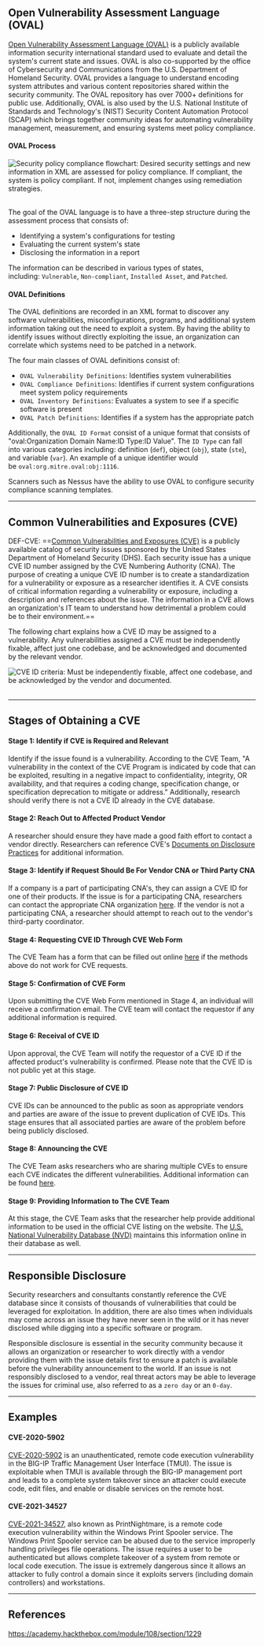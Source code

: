 ## Open Vulnerability Assessment Language (OVAL)

[Open Vulnerability Assessment Language (OVAL)](https://oval.mitre.org/) is a publicly available information security international standard used to evaluate and detail the system's current state and issues. OVAL is also co-supported by the office of Cybersecurity and Communications from the U.S. Department of Homeland Security. OVAL provides a language to understand encoding system attributes and various content repositories shared within the security community. The OVAL repository has over 7000+ definitions for public use. Additionally, OVAL is also used by the U.S. National Institute of Standards and Technology's (NIST) Security Content Automation Protocol (SCAP) which brings together community ideas for automating vulnerability management, measurement, and ensuring systems meet policy compliance.

#### OVAL Process

![Security policy compliance flowchart: Desired security settings and new information in XML are assessed for policy compliance. If compliant, the system is policy compliant. If not, implement changes using remediation strategies.](https://academy.hackthebox.com/storage/modules/108/graphics/VulnerabilityAssessment_Diagram_05.png) 


The goal of the OVAL language is to have a three-step structure during the assessment process that consists of:

- Identifying a system's configurations for testing
- Evaluating the current system's state
- Disclosing the information in a report

The information can be described in various types of states, including: `Vulnerable`, `Non-compliant`, `Installed Asset`, and `Patched`.

#### OVAL Definitions

The OVAL definitions are recorded in an XML format to discover any software vulnerabilities, misconfigurations, programs, and additional system information taking out the need to exploit a system. By having the ability to identify issues without directly exploiting the issue, an organization can correlate which systems need to be patched in a network.

The four main classes of OVAL definitions consist of:

- `OVAL Vulnerability Definitions`: Identifies system vulnerabilities
- `OVAL Compliance Definitions`: Identifies if current system configurations meet system policy requirements
- `OVAL Inventory Definitions`: Evaluates a system to see if a specific software is present
- `OVAL Patch Definitions`: Identifies if a system has the appropriate patch

Additionally, the `OVAL ID Format` consist of a unique format that consists of "oval:Organization Domain Name:ID Type:ID Value". The `ID Type` can fall into various categories including: definition (`def`), object (`obj`), state (`ste`), and variable (`var`). An example of a unique identifier would be `oval:org.mitre.oval:obj:1116`.

Scanners such as Nessus have the ability to use OVAL to configure security compliance scanning templates.

---

## Common Vulnerabilities and Exposures (CVE)

DEF-CVE: ==[Common Vulnerabilities and Exposures (CVE)](https://cve.mitre.org/) is a publicly available catalog of security issues sponsored by the United States Department of Homeland Security (DHS). Each security issue has a unique CVE ID number assigned by the CVE Numbering Authority (CNA). The purpose of creating a unique CVE ID number is to create a standardization for a vulnerability or exposure as a researcher identifies it. A CVE consists of critical information regarding a vulnerability or exposure, including a description and references about the issue. The information in a CVE allows an organization's IT team to understand how detrimental a problem could be to their environment.==

The following chart explains how a CVE ID may be assigned to a vulnerability. Any vulnerabilities assigned a CVE must be independently fixable, affect just one codebase, and be acknowledged and documented by the relevant vendor.

![CVE ID criteria: Must be independently fixable, affect one codebase, and be acknowledged by the vendor and documented.](https://academy.hackthebox.com/storage/modules/108/cve/VulnerabilityAssessment_Diagram_01.png) 

---

## Stages of Obtaining a CVE

#### Stage 1: Identify if CVE is Required and Relevant

Identify if the issue found is a vulnerability. According to the CVE Team, "A vulnerability in the context of the CVE Program is indicated by code that can be exploited, resulting in a negative impact to confidentiality, integrity, OR availability, and that requires a coding change, specification change, or specification deprecation to mitigate or address." Additionally, research should verify there is not a CVE ID already in the CVE database.

#### Stage 2: Reach Out to Affected Product Vendor

A researcher should ensure they have made a good faith effort to contact a vendor directly. Researchers can reference CVE's [Documents on Disclosure Practices](https://cve.mitre.org/cve/researcher_reservation_guidelines#appendix#a) for additional information.

#### Stage 3: Identify if Request Should Be For Vendor CNA or Third Party CNA

If a company is a part of participating CNA's, they can assign a CVE ID for one of their products. If the issue is for a participating CNA, researchers can contact the appropriate CNA organization [here](https://cve.mitre.org/cve/request_id.html). If the vendor is not a participating CNA, a researcher should attempt to reach out to the vendor's third-party coordinator.

#### Stage 4: Requesting CVE ID Through CVE Web Form

The CVE Team has a form that can be filled out online [here](https://cveform.mitre.org/) if the methods above do not work for CVE requests.

#### Stage 5: Confirmation of CVE Form

Upon submitting the CVE Web Form mentioned in Stage 4, an individual will receive a confirmation email. The CVE team will contact the requestor if any additional information is required.

#### Stage 6: Receival of CVE ID

Upon approval, the CVE Team will notify the requestor of a CVE ID if the affected product's vulnerability is confirmed. Please note that the CVE ID is not public yet at this stage.

#### Stage 7: Public Disclosure of CVE ID

CVE IDs can be announced to the public as soon as appropriate vendors and parties are aware of the issue to prevent duplication of CVE IDs. This stage ensures that all associated parties are aware of the problem before being publicly disclosed.

#### Stage 8: Announcing the CVE

The CVE Team asks researchers who are sharing multiple CVEs to ensure each CVE indicates the different vulnerabilities. Additional information can be found [here](https://cve.mitre.org/cve/researcher_reservation_guidelines).

#### Stage 9: Providing Information to The CVE Team

At this stage, the CVE Team asks that the researcher help provide additional information to be used in the official CVE listing on the website. The [U.S. National Vulnerability Database (NVD)](https://nvd.nist.gov/) maintains this information online in their database as well.

---

## Responsible Disclosure

Security researchers and consultants constantly reference the CVE database since it consists of thousands of vulnerabilities that could be leveraged for exploitation. In addition, there are also times when individuals may come across an issue they have never seen in the wild or it has never disclosed while digging into a specific software or program.

Responsible disclosure is essential in the security community because it allows an organization or researcher to work directly with a vendor providing them with the issue details first to ensure a patch is available before the vulnerability announcement to the world. If an issue is not responsibly disclosed to a vendor, real threat actors may be able to leverage the issues for criminal use, also referred to as a `zero day` or an `0-day`.

---

## Examples

#### CVE-2020-5902

[CVE-2020-5902](https://cve.mitre.org/cgi-bin/cvename.cgi?name=CVE-2020-5902) is an unauthenticated, remote code execution vulnerability in the BIG-IP Traffic Management User Interface (TMUI). The issue is exploitable when TMUI is available through the BIG-IP management port and leads to a complete system takeover since an attacker could execute code, edit files, and enable or disable services on the remote host.

#### CVE-2021-34527

[CVE-2021-34527](https://cve.mitre.org/cgi-bin/cvename.cgi?name=CVE-2021-34527), also known as PrintNightmare, is a remote code execution vulnerability within the Windows Print Spooler service. The Windows Print Spooler service can be abused due to the service improperly handling privileges file operations. The issue requires a user to be authenticated but allows complete takeover of a system from remote or local code execution. The issue is extremely dangerous since it allows an attacker to fully control a domain since it exploits servers (including domain controllers) and workstations.

---

## References

https://academy.hackthebox.com/module/108/section/1229

